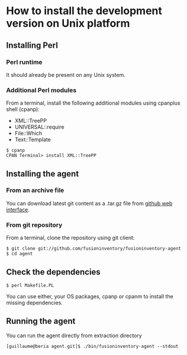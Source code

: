 # How to install the development version on Unix platform


## Installing Perl

### Perl runtime

It should already be present on any Unix system.

### Additional Perl modules

From a terminal, install the following additional modules using cpanplus shell (cpanp):

* XML::TreePP
* UNIVERSAL::require
* File::Which
* Text::Template

``` shell
$ cpanp
CPAN Terminal> install XML::TreePP
```

## Installing the agent

### From an archive file

You can download latest git content as a .tar.gz file from [github web interface](https://github.com/fusioninventory/fusioninventory-agent/releases).

### From git repository

From a terminal, clone the repository using git client:

``` shell
$ git clone git://github.com/fusioninventory/fusioninventory-agent
$ cd agent
```

## Check the dependencies

``` shell
$ perl Makefile.PL
```

You can use either, your OS packages, cpanp or cpanm to install the missing dependencies.

## Running the agent

You can run the agent directly from extraction directory

``` shell
[guillaume@beria agent.git]$ ./bin/fusioninventory-agent --stdout
```
